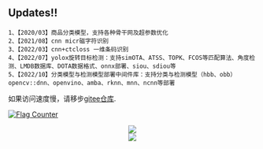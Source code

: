 
## Updates!!
    1、【2020/03】商品分类模型，支持各种骨干网及超参数优化
    2、【2021/08】cnn micr磁字符识别
    3、【2022/03】cnn+ctcloss 一维条码识别
    4、【2022/07】yolox旋转目标检测：支持simOTA、ATSS、TOPK、FCOS等匹配算法、角度检测、LMDB数据库、DOTA数据格式、onnx部署、siou、sdiou等
    5、【2022/10】分类模型与检测模型部署中间件库：支持分类与检测模型（hbb、obb）opencv::dnn、openvino、amba、rknn、mnn、ncnn等部署
    

如果访问速度慢，请移步[gitee仓库](https://gitee.com/prfans).

<a href="https://info.flagcounter.com/BTu7"><img src="https://s11.flagcounter.com/count2/BTu7/bg_FFFFFF/txt_000000/border_CCCCCC/columns_2/maxflags_10/viewers_0/labels_0/pageviews_0/flags_0/percent_0/" alt="Flag Counter" border="0"></a>

<div align="center"> <img src="https://github-readme-stats.vercel.app/api/top-langs/?username=prfans&hide_title=true&hide_border=true&layout=compact&langs_count=6&text_color=000&icon_color=fff&bg_color=0,52fa5a,4dfcff,c64dff&theme=graywhite" /> </div>

<div align="center"> <img src="https://activity-graph.herokuapp.com/graph?username=prfans&theme=xcode" /> </div>
